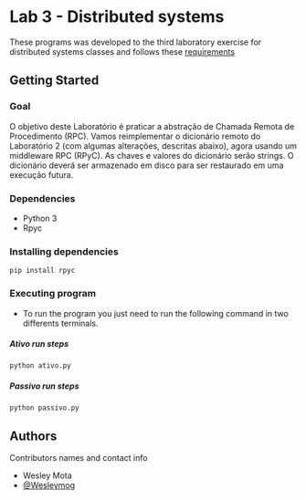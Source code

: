 # Lab 3 - Distributed systems 

These programs was developed to the third laboratory exercise for distributed systems classes and follows these [requirements](https://drive.google.com/file/d/1Q92bBrMrNRgFN7lApVq-z7h3zHA_y1MR/view)

## Getting Started
### Goal
O objetivo deste Laboratório é praticar a abstração de Chamada Remota de Procedimento (RPC).
Vamos reimplementar o dicionário remoto do Laboratório 2 (com algumas alterações, descritas abaixo), agora usando um middleware RPC (RPyC). As chaves e valores do dicionário serão strings. O dicionário deverá ser armazenado em disco para ser restaurado em uma execução futura.


### Dependencies

* Python 3
* Rpyc
### Installing dependencies

```
pip install rpyc
```

### Executing program

* To run the program you just need to run the following command in two differents terminals.
##### Ativo run steps
```
python ativo.py
```
##### Passivo run steps
```
python passivo.py
```

## Authors

Contributors names and contact info

* Wesley Mota  
* [@Wesleymog](https://github.com/wesleymog)
